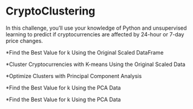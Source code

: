 # CryptoClustering

In this challenge, you’ll use your knowledge of Python and unsupervised learning to predict if cryptocurrencies are affected by 24-hour or 7-day price changes.

*Find the Best Value for k Using the Original Scaled DataFrame

*Cluster Cryptocurrencies with K-means Using the Original Scaled Data

*Optimize Clusters with Principal Component Analysis

*Find the Best Value for k Using the PCA Data

*Find the Best Value for k Using the PCA Data
